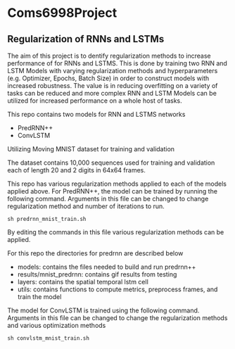 # Coms6998Project

## Regularization of RNNs and LSTMs

The aim of this project is to dentify regularization methods to increase performance of for RNNs and LSTMS. This is done by training two RNN and LSTM  Models with varying regularization methods and hyperparameters (e.g. Optimizer, Epochs, Batch Size) in order to construct models with increased robustness. The value is in reducing overfitting on a variety of tasks can be reduced and more complex RNN and LSTM Models can be utilized for increased performance on a whole host of tasks.

This repo contains two models for RNN and LSTMS networks

- PredRNN++
- ConvLSTM

Utilizing Moving MNIST  dataset for training and validation

The dataset contains 10,000 sequences used for training and validation each of length 20 and 2 digits in 64x64 frames.

This repo has various regularization methods applied to each of the models applied above. For PredRNN++, the model can be trained by running the following command. Arguments in this file can be changed to change regularization method and number of iterations to run.

```
sh predrnn_mnist_train.sh
```

By editing the commands in this file various regularization methods can be applied.

For this repo the directories for predrnn are described below

- models: contains the files needed to build and run predrnn++
- results/mnist_predrnn: contains gif results from testing
- layers: contains the spatial temporal lstm cell
- utils: contains functions to compute metrics, preprocess frames, and train the model

The model for ConvLSTM is trained using the following command. Arguments in this file can be changed to change the regularization methods and various optimization methods

```
sh convlstm_mnist_train.sh
```



